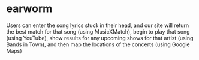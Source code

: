 # earworm
Users can enter the song lyrics stuck in their head, and our site will return the best match for that song (using MusicXMatch), begin to play that song (using YouTube), show results for any upcoming shows for that artist (using Bands in Town), and then map the locations of the concerts (using Google Maps)
